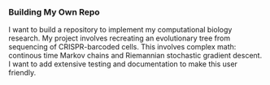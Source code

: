 ### Building My Own Repo

I want to build a repository to implement my computational biology research. My project involves recreating an evolutionary tree from sequencing of CRISPR-barcoded cells. This involves complex math: continous time Markov chains and Riemannian stochastic gradient descent. I want to add extensive testing and documentation to make this user friendly.
